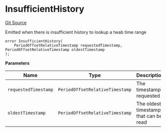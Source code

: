 # InsufficientHistory

[Git Source](https://github.com/Nox-Labs/sms-evm-contracts/blob/15a987dcda55f8dfabcf220505750bc01f9d6f51/src/lib/TwabLib.sol)

Emitted when there is insufficient history to lookup a twab time range

```solidity
error InsufficientHistory(
    PeriodOffsetRelativeTimestamp requestedTimestamp, PeriodOffsetRelativeTimestamp oldestTimestamp
);
```

**Parameters**

| Name                 | Type                            | Description                           |
| -------------------- | ------------------------------- | ------------------------------------- |
| `requestedTimestamp` | `PeriodOffsetRelativeTimestamp` | The timestamp requested               |
| `oldestTimestamp`    | `PeriodOffsetRelativeTimestamp` | The oldest timestamp that can be read |
